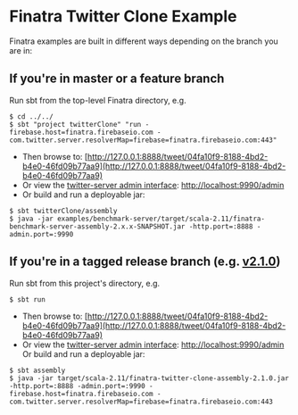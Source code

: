 # Finatra Twitter Clone Example

Finatra examples are built in different ways depending on the branch you are in:

If you're in master or a feature branch
----------------------------------------------------------
Run sbt from the top-level Finatra directory, e.g.
```
$ cd ../../
$ sbt "project twitterClone" "run -firebase.host=finatra.firebaseio.com -com.twitter.server.resolverMap=firebase=finatra.firebaseio.com:443"
```
* Then browse to: [http://127.0.0.1:8888/tweet/04fa10f9-8188-4bd2-b4e0-46fd09b77aa9](http://127.0.0.1:8888/tweet/04fa10f9-8188-4bd2-b4e0-46fd09b77aa9)
* Or view the [twitter-server admin interface](https://twitter.github.io/twitter-server/Features.html#http-admin-interface): [http://localhost:9990/admin](http://localhost:9990/admin)
* Or build and run a deployable jar:
```
$ sbt twitterClone/assembly
$ java -jar examples/benchmark-server/target/scala-2.11/finatra-benchmark-server-assembly-2.x.x-SNAPSHOT.jar -http.port=:8888 -admin.port=:9990
```

If you're in a tagged release branch (e.g. [v2.1.0](https://github.com/twitter/finatra/tree/v2.1.0))
----------------------------------------------------------
Run sbt from this project's directory, e.g.
```
$ sbt run
```
* Then browse to: [http://127.0.0.1:8888/tweet/04fa10f9-8188-4bd2-b4e0-46fd09b77aa9](http://127.0.0.1:8888/tweet/04fa10f9-8188-4bd2-b4e0-46fd09b77aa9)
* Or view the [twitter-server admin interface](https://twitter.github.io/twitter-server/Features.html#http-admin-interface): [http://localhost:9990/admin](http://localhost:9990/admin)
Or build and run a deployable jar:
```
$ sbt assembly
$ java -jar target/scala-2.11/finatra-twitter-clone-assembly-2.1.0.jar -http.port=:8888 -admin.port=:9990 -firebase.host=finatra.firebaseio.com -com.twitter.server.resolverMap=firebase=finatra.firebaseio.com:443
```
